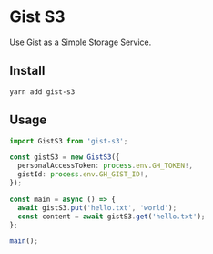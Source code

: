 # Gist S3

Use Gist as a Simple Storage Service.


## Install

```
yarn add gist-s3
```


## Usage

```ts
import GistS3 from 'gist-s3';

const gistS3 = new GistS3({
  personalAccessToken: process.env.GH_TOKEN!,
  gistId: process.env.GH_GIST_ID!,
});

const main = async () => {
  await gistS3.put('hello.txt', 'world');
  const content = await gistS3.get('hello.txt');
};

main();
```
